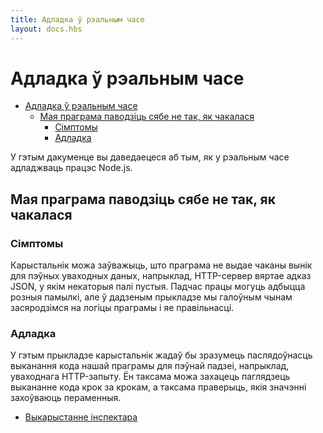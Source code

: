 ```yaml
---
title: Адладка ў рэальным часе
layout: docs.hbs
---
```


# Адладка ў рэальным часе

* [Адладка ў рэальным часе](#live-debugging)
  * [Мая праграма паводзіць сябе не так, як чакалася](#my-application-doesnt-behave-as-expected)
    * [Сімптомы](#symptoms)
    * [Адладка](#debugging)

У гэтым дакуменце вы даведаецеся аб тым, як у рэальным часе адладжваць працэс Node.js.

## Мая праграма паводзіць сябе не так, як чакалася

### Сімптомы

Карыстальнік можа заўважыць, што праграма не выдае чаканы вынік для пэўных уваходных даных, напрыклад, HTTP-сервер вяртае адказ JSON, у якім некаторыя палі пустыя. Падчас працы могуць адбыцца розныя памылкі, але ў дадзеным прыкладзе мы галоўным чынам засяродзімся на логіцы праграмы і яе правільнасці.

### Адладка

У гэтым прыкладзе карыстальнік жадаў бы зразумець паслядоўнасць выканання кода нашай праграмы для пэўнай падзеі, напрыклад, уваходнага HTTP-запыту. Ён таксама можа захацець паглядзець выкананне кода крок за крокам, а таксама праверыць, якія значэнні захоўваюць пераменныя.

* [Выкарыстанне інспектара](/en/docs/guides/diagnostics/live-debugging/using-inspector)
